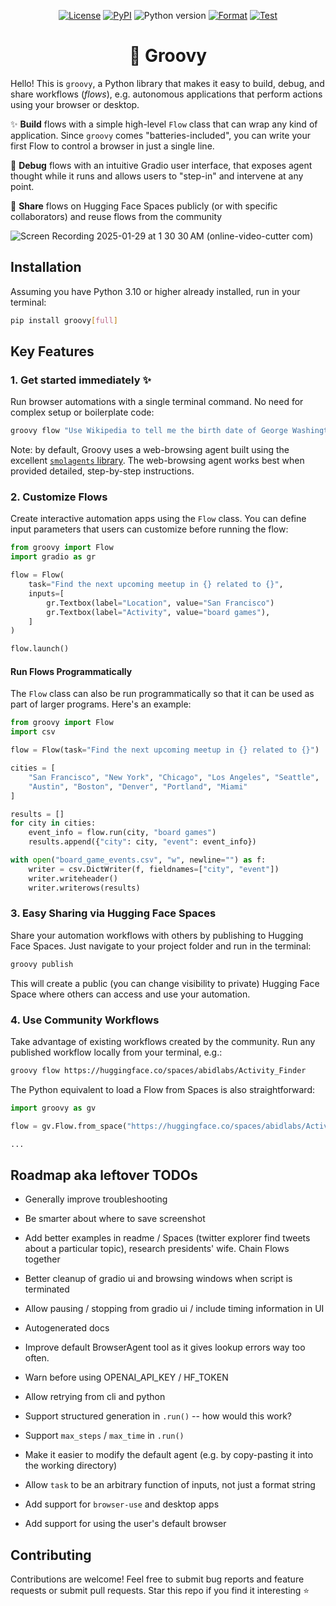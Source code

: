 <p align="center">
    <a href="https://github.com/abidlabs/groovy/blob/main/LICENSE"><img alt="License" src="https://img.shields.io/github/license/abidlabs/groovy.svg?color=blue"></a>
    <a href="https://pypi.org/project/groovy/"><img alt="PyPI" src="https://img.shields.io/pypi/v/groovy"></a>
    <img alt="Python version" src="https://img.shields.io/badge/python-3.10+-important">
    <a href="https://github.com/abidlabs/groovy/actions/workflows/format.yml"><img alt="Format" src="https://github.com/abidlabs/groovy/actions/workflows/format.yml/badge.svg"></a>
    <a href="https://github.com/abidlabs/groovy/actions/workflows/test.yml"><img alt="Test" src="https://github.com/abidlabs/groovy/actions/workflows/test.yml/badge.svg"></a>
</p>


<h1 align="center">🕺 Groovy</h1>

Hello! This is `groovy`, a Python library that makes it easy to build, debug, and share workflows (_flows_), e.g. autonomous applications that perform actions using your browser or desktop.

✨ **Build** flows with a simple high-level `Flow` class that can wrap any kind of application. Since `groovy` comes "batteries-included", you can write your first Flow to control a browser in just a single line.

🔎 **Debug** flows with an intuitive Gradio user interface, that exposes agent thought while it runs and allows users to "step-in" and intervene at any point.

🤗 **Share** flows on Hugging Face Spaces publicly (or with specific collaborators) and reuse flows from the community


![Screen Recording 2025-01-29 at 1 30 30 AM (online-video-cutter com)](https://github.com/user-attachments/assets/6cb171cd-9a8a-41e2-927c-badf694595d4)

 
## Installation

Assuming you have Python 3.10 or higher already installed, run in your terminal:

```bash
pip install groovy[full]
```

## Key Features

### 1. Get started immediately ✨

Run browser automations with a single terminal command. No need for complex setup or boilerplate code:

```bash
groovy flow "Use Wikipedia to tell me the birth date of George Washington. Return the final answer in this format: MM-DD-YYYY."
```

Note: by default, Groovy uses a web-browsing agent built using the excellent [`smolagents` library](https://github.com/huggingface/smolagents). The web-browsing agent works best when provided detailed, step-by-step instructions.

### 2. Customize Flows

Create interactive automation apps using the `Flow` class. You can define input parameters that users can customize before running the flow:

```python
from groovy import Flow
import gradio as gr

flow = Flow(
    task="Find the next upcoming meetup in {} related to {}",
    inputs=[
        gr.Textbox(label="Location", value="San Francisco")
        gr.Textbox(label="Activity", value="board games"),
    ]
)

flow.launch()
```

#### Run Flows Programmatically

The `Flow` class can also be run programmatically so that it can be used as part of larger programs. Here's an example:

```python
from groovy import Flow
import csv

flow = Flow(task="Find the next upcoming meetup in {} related to {}")

cities = [
    "San Francisco", "New York", "Chicago", "Los Angeles", "Seattle",
    "Austin", "Boston", "Denver", "Portland", "Miami"
]

results = []
for city in cities:
    event_info = flow.run(city, "board games")
    results.append({"city": city, "event": event_info})

with open("board_game_events.csv", "w", newline="") as f:
    writer = csv.DictWriter(f, fieldnames=["city", "event"])
    writer.writeheader()
    writer.writerows(results)
```

### 3. Easy Sharing via Hugging Face Spaces

Share your automation workflows with others by publishing to Hugging Face Spaces. Just navigate to your project folder and run in the terminal:

```bash
groovy publish
```

This will create a public (you can change visibility to private) Hugging Face Space where others can access and use your automation.

### 4. Use Community Workflows

Take advantage of existing workflows created by the community. Run any published workflow locally from your terminal, e.g.:

```bash
groovy flow https://huggingface.co/spaces/abidlabs/Activity_Finder
```

The Python equivalent to load a Flow from Spaces is also straightforward:

```python
import groovy as gv

flow = gv.Flow.from_space("https://huggingface.co/spaces/abidlabs/Activity_Finder")

...
```

## Roadmap aka leftover TODOs

* Generally improve troubleshooting
* Be smarter about where to save screenshot
* Add better examples in readme / Spaces (twitter explorer find tweets about a particular topic), research presidents' wife. Chain Flows together
* Better cleanup of gradio ui and browsing windows when script is terminated
* Allow pausing / stopping from gradio ui / include timing information in UI
* Autogenerated docs
* Improve default BrowserAgent tool as it gives lookup errors way too often.
* Warn before using OPENAI_API_KEY / HF_TOKEN
* Allow retrying from cli and python 

* Support structured generation in `.run()` -- how would this work?
* Support `max_steps` / `max_time` in `.run()`
* Make it easier to modify the default agent (e.g. by copy-pasting it into the working directory)
* Allow `task` to be an arbitrary function of inputs, not just a format string
* Add support for `browser-use` and desktop apps
* Add support for using the user's default browser 

## Contributing

Contributions are welcome! Feel free to submit bug reports and feature requests or submit pull requests. Star this repo if you find it interesting ⭐

